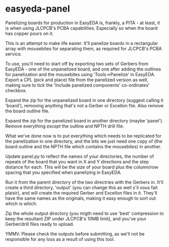 # easyeda-panel

Panelizing boards for production in EasyEDA is, frankly, a PITA - at least, it is when using JLCPCB's PCBA capabilities.  Especially so when the board has copper pours on it.

This is an attempt to make life easier.  It'll panelize boards in a rectangular array with mousebites for separating them, as required for JLCPCB's PCBA service.

To use, you'll need to start off by exporting two sets of Gerbers from EasyEDA - one of the unpanelized board, and one after adding the outlines for panelization and the mousebites using 'Tools->Panelize' in EasyEDA.  Export a CPL (pick and place) file from the panelized version as well, making sure to tick the 'Include panelized components' co-ordinates' checkbox.

Expand the zip for the unpanelized board in one directory (suggest calling it 'board'), removing anything that's not a Gerber or Excellon file.  Also remove the board outline file.

Expand the zip for the panelized board in another directory (maybe 'panel').  Remove everything *except* the outline and NPTH drill file.

What we've done now is to put everything which needs to be replicated for the panelization in one directory, and the bits we just need one copy of (the board outline and the NPTH file which contains the mousebites) in another.

Update panel.py to reflect the names of your directories, the number of repeats of the board that you want in X and Y directions and the step distance for each.  This will be the size of your board plus the column/row spacing that you specified when panelizing in EasyEDA.

Run it from the parent directory of the two directries with the Gerbers in.  It'll create a third directory, 'output' (you can change this as well s'il vous fait plaisir), and will create the required Gerber and Excellon files in it.  They'll have the same names as the originals, making it easy enough to sort out which is which.

Zip the whole output directory (you migth need to use 'best' compression to keep the resultant ZIP under JLCPCB's 10MB limit), and you've your Gerber/drill files ready to upload.

YMMV.  Please check the outputs before submitting, as we'll not be responsible for any loss as a result of using this tool.
